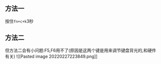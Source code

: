 ## 方法一
按住`fn+c+k`3秒

## 方法二
但方法二会有小问题:F5,F6用不了(原因是这两个键是用来调节键盘背光的,和硬件有关)
![[Pasted image 20220227223849.png]]


